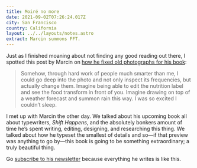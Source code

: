 ```yaml
---
title: Moiré no more
date: 2021-09-02T07:26:24.017Z
city: San Francisco
country: California
layout: ../../layouts/notes.astro
extract: Marcin summons FFT.
---
```

Just as I finished moaning about not finding any good reading out there, I spotted this post by Marcin on [how he fixed old photographs for his book](https://www.getrevue.co/profile/shift-happens/issues/moire-no-more-688319):

> Somehow, through hard work of people much smarter than me, I could go deep into the photo and not only inspect its frequencies, but actually change them. Imagine being able to edit the nutrition label and see the food transform in front of you. Imagine drawing on top of a weather forecast and summon rain this way. I was so excited I couldn’t sleep. 

I met up with Marcin the other day. We talked about his upcoming book all about typewriters, _Shift Happens_, and the absolutely bonkers amount of time he’s spent writing, editing, designing, and researching this thing. We talked about how he typeset the smallest of details and so—if that preview was anything to go by—this book is going to be something extraordinary; a truly beautiful thing.

Go [subscribe to his newsletter](https://www.getrevue.co/profile/shift-happens/) because everything he writes is like this.